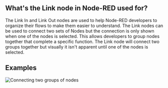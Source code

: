 ## What's the Link node in Node-RED used for?
The Link In and Link Out nodes are used to help Node-RED developers to organize their flows to make them easier to understand. The Link nodes can be used to connect two sets of Nodes but the connection is only shown when one of the nodes is selected.  This allows developers to group nodes together that complete a specific function. The Link node will connect two groups together but visually it isn't apparent until one of the nodes is selected.


## Examples

![Connecting two groups of nodes](./images/link-node.png)

